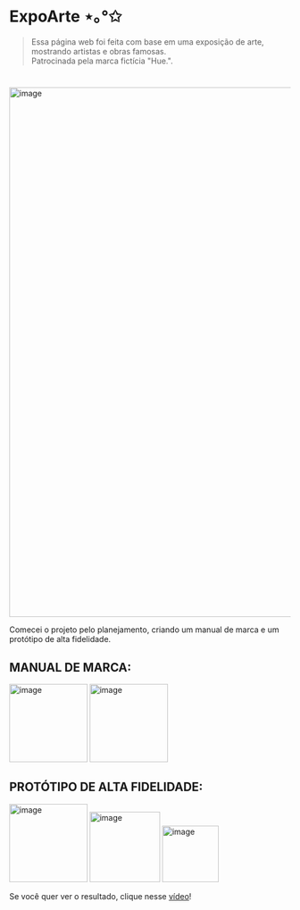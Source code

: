 # ExpoArte ⋆｡°✩
>Essa página web foi feita com base em uma exposição de arte, mostrando artistas e obras famosas.<br>
>Patrocinada pela marca fictícia "Hue.".
 #
<img width="949" alt="image" src="https://github.com/user-attachments/assets/a9d70036-7b44-40cb-b278-d36c71a292d4" />

Comecei o projeto pelo planejamento, criando um manual de marca e um protótipo de alta fidelidade.

## MANUAL DE MARCA:
<img width="140" alt="image" src="https://github.com/user-attachments/assets/91659e11-75b8-4191-8b69-31db72e1a6c3" />
<img width="140" alt="image" src="https://github.com/user-attachments/assets/3f005ab8-57a1-4a4e-9286-f1bd0cc853f8" />

## PROTÓTIPO DE ALTA FIDELIDADE:

<img width="140" alt="image" src="https://github.com/user-attachments/assets/a564d3af-cab7-4c1b-8776-8a4f9b6aefcf" />
<img width="126" alt="image" src="https://github.com/user-attachments/assets/75b9a9a3-099d-4a2e-bb32-f693ca0783f9" />
<img width="101" alt="image" src="https://github.com/user-attachments/assets/f21200bf-9a25-4fc1-bdb4-7404ba096548" />

Se você quer ver o resultado, clique nesse [vídeo](Resultados.mp4)!


